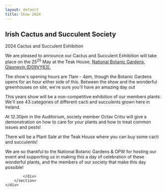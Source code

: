 ```yaml
---
layout: default
title: Show 2024
---
```

<div class="pagebackground clearfix">
    <div class="main_wrapper secondary">
        <section class="background_pages">
            <div class="contact_header">
                <h2>Irish Cactus and Succulent Society
                </h2>
                <p class="moto">2024 Cactus and Succulent Exhibition</p>
            </div>
        </section>
        <section class="section_about clearfix">
            <div class="left">
                <p>We are pleased to announce our Cactus and Succulent Exhibition will take place on the 25<sup>25</sup> May at the Teak House, <a href="https://www.botanicgardens.ie/">National Botanic Gardens, Glasnevin (D09VY63).</a></p>
		<p>The show's opening hours are 11am - 4pm, though the Botanic Gardens opens for an hour either side of this. Between the show and the wonderful greenhouses on site, we're sure you'll have an amazing day out</p>
		<p>This years show will be a non-competitive exhibition of our members plants. We'll see 43 categories of different cacti and succulents grown here in Ireland.</p>
		<p>At 12.30pm in the Auditorium, society member Octav Critiu will give a demonstration on how to care for your plants and how to treat common issues and pests!</p>
                <p>There will be a Plant Sale at the Teak House where you can buy some cacti and succulents!</p>
                <p>We are so thankful to the National Botanic Gardens & OPW for hosting our event and supporting us in making this a day of celebration of these wonderful plants, and the members of our society that make this day possible!</p>
            </div>
	    <div class="right">

            </div>
        </section>
    </div>
</div>
